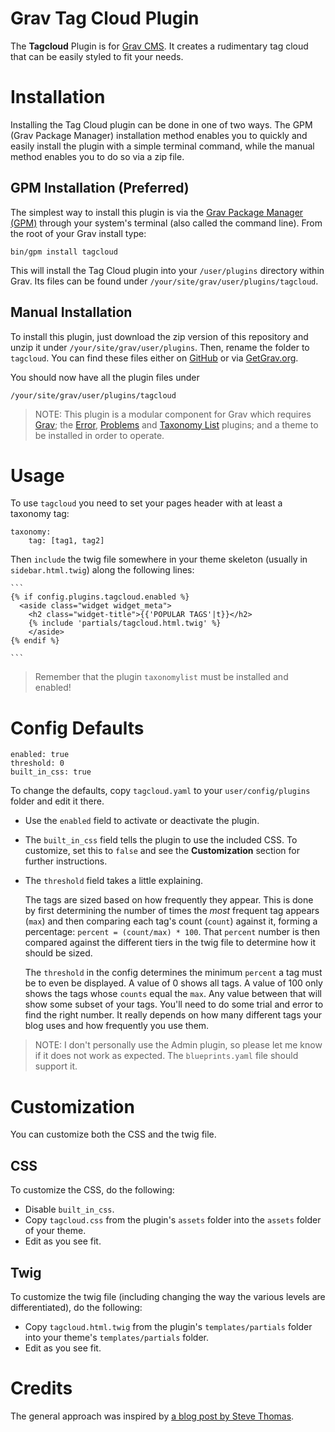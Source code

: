 # Grav Tag Cloud Plugin

The **Tagcloud** Plugin is for [Grav CMS](http://github.com/getgrav/grav). It creates a rudimentary tag cloud that can be easily styled to fit your needs.

# Installation

Installing the Tag Cloud plugin can be done in one of two ways. The GPM (Grav Package Manager) installation method enables you to quickly and easily install the plugin with a simple terminal command, while the manual method enables you to do so via a zip file.

## GPM Installation (Preferred)

The simplest way to install this plugin is via the [Grav Package Manager (GPM)](http://learn.getgrav.org/advanced/grav-gpm) through your system's terminal (also called the command line).  From the root of your Grav install type:

    bin/gpm install tagcloud

This will install the Tag Cloud plugin into your `/user/plugins` directory within Grav. Its files can be found under `/your/site/grav/user/plugins/tagcloud`.

## Manual Installation

To install this plugin, just download the zip version of this repository and unzip it under `/your/site/grav/user/plugins`. Then, rename the folder to `tagcloud`. You can find these files either on [GitHub](https://github.com/getgrav/grav-plugin-taxonomylist) or via [GetGrav.org](http://getgrav.org/downloads/plugins#extras).

You should now have all the plugin files under

    /your/site/grav/user/plugins/tagcloud
	
> NOTE: This plugin is a modular component for Grav which requires [Grav](http://github.com/getgrav/grav); the [Error](https://github.com/getgrav/grav-plugin-error), [Problems](https://github.com/getgrav/grav-plugin-problems) and [Taxonomy List](https://github.com/getgrav/grav-plugin-taxonomylist) plugins; and a theme to be installed in order to operate.

# Usage

To use `tagcloud` you need to set your pages header with at least a taxonomy tag:

```
taxonomy:
    tag: [tag1, tag2]
```

Then `include` the twig file somewhere in your theme skeleton (usually in `sidebar.html.twig`) along the following lines:

    ```
    {% if config.plugins.tagcloud.enabled %}
      <aside class="widget widget_meta">
        <h2 class="widget-title">{{'POPULAR TAGS'|t}}</h2>
        {% include 'partials/tagcloud.html.twig' %}
        </aside>
    {% endif %}

    ```

> Remember that the plugin `taxonomylist` must be installed and enabled!

# Config Defaults
```
enabled: true
threshold: 0
built_in_css: true
```

To change the defaults, copy `tagcloud.yaml` to your `user/config/plugins` folder and edit it there.

- Use the `enabled` field to activate or deactivate the plugin.

- The `built_in_css` field tells the plugin to use the included CSS. To customize, set this to `false` and see the **Customization** section for further instructions.

- The `threshold` field takes a little explaining. 

  The tags are sized based on how frequently they appear. This is done by first determining the number of times the *most* frequent tag appears (`max`) and then comparing each tag's count (`count`) against it, forming a percentage: `percent = (count/max) * 100`. That `percent` number is then compared against the different tiers in the twig file to determine how it should be sized. 

  The `threshold` in the config determines the minimum `percent` a tag must be to even be displayed. A value of 0 shows all tags. A value of 100 only shows the tags whose `counts` equal the `max`. Any value between that will show some subset of your tags. You'll need to do some trial and error to find the right number. It really depends on how many different tags your blog uses and how frequently you use them.

> NOTE: I don't personally use the Admin plugin, so please let me know if it does not work as expected. The `blueprints.yaml` file should support it.

# Customization

You can customize both the CSS and the twig file.

## CSS

To customize the CSS, do the following:

  - Disable `built_in_css`.
  - Copy `tagcloud.css` from the plugin's `assets` folder into the `assets` folder of your theme.
  - Edit as you see fit.

## Twig

To customize the twig file (including changing the way the various levels are differentiated), do the following:

  - Copy `tagcloud.html.twig` from the plugin's `templates/partials` folder into your theme's `templates/partials` folder.
  - Edit as you see fit.

# Credits

The general approach was inspired by [a blog post by Steve Thomas](https://stevethomas.com.au/php/how-to-make-a-tag-cloud-in-php-mysql-and-css.html).

